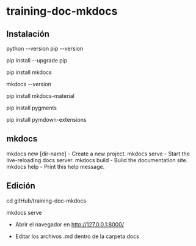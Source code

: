 # training-doc-mkdocs

## Instalación
python --version
pip --version

pip install --upgrade pip

pip install mkdocs

mkdocs --version

pip install mkdocs-material

pip install pygments

pip install pymdown-extensions

## mkdocs
mkdocs new [dir-name] - Create a new project.
mkdocs serve - Start the live-reloading docs server.
mkdocs build - Build the documentation site.
mkdocs help - Print this help message.

## Edición
cd gitHub/training-doc-mkdocs

mkdocs serve

* Abrir el navegador en http://127.0.0.1:8000/

* Editar los archivos .md dentro de la carpeta docs
